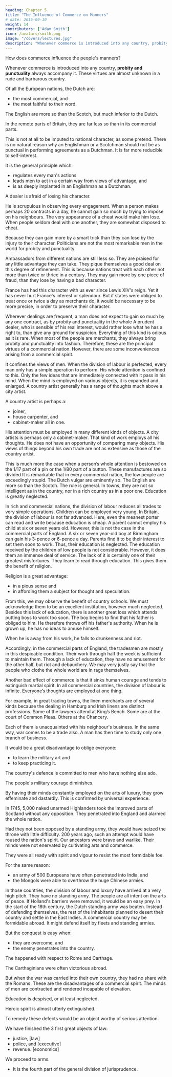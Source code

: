 ```yaml
---
heading: Chapter 5
title: "The Influence of Commerce on Manners"
# date: 2015-09-10
weight: 14
contributors: ['Adam Smith']
icon: /avatars/smith.png
image: "/covers/lectures.jpg"
description: "Whenever commerce is introduced into any country, probity and punctuality always accompany it. These virtues are almost unknown in a rude and barbarous country"
---
```




How does commerce influence the people's manners?

Whenever commerce is introduced into any country, **probity and punctuality** always accompany it. These virtues are almost unknown in a rude and barbarous country.

Of all the European nations, the Dutch are:
- the most commercial, and
- the most faithful to their word.

The English are more so than the Scotch, but much inferior to the Dutch.

In the remote parts of Britain, they are far less so than in its commercial parts.

This is not at all to be imputed to national character, as some pretend.
There is no natural reason why an Englishman or a Scotchman should not be as punctual in performing agreements as a Dutchman.
It is far more reducible to self-interest.

It is the general principle which:
- regulates every man's actions
- leads men to act in a certain way from views of advantage, and
- is as deeply implanted in an Englishman as a Dutchman.

A dealer is afraid of losing his character.

He is scrupulous in observing every engagement.
When a person makes perhaps 20 contracts in a day, he cannot gain so much by trying to impose on his neighbours.
The very appearance of a cheat would make him lose.
When people seldom deal with one another, they are somewhat disposed to cheat.

Because they can gain more by a smart trick than they can lose by the injury to their character.
Politicians are not the most remarkable men in the world for probity and punctuality.

Ambassadors from different nations are still less so.
They are praised for any little advantage they can take.
They pique themselves a good deal on this degree of refinement.
This is because nations treat with each other not more than twice or thrice in a century.
They may gain more by one piece of fraud, than they lose by having a bad character.

France has had this character with us ever since Lewis XIV's reign.
Yet it has never hurt France's interest or splendour.
But if states were obliged to treat once or twice a day as merchants do, it would be necessary to be more precise, in order to preserve their character.

Wherever dealings are frequent, a man does not expect to gain so much by any one contract, as by probity and punctuality in the whole 
A prudent dealer, who is sensible of his real interest, would rather lose what he has a right to, than give any ground for suspicion.
Everything of this kind is odious as it is rare.
When most of the people are merchants, they always bring probity and punctuality into fashion.
Therefore, these are the principal virtues of a commercial nation.
However, there are some inconveniences arising from a commercial spirit.

It confines the views of men.
When the division of labour is perfected, every man only has a simple operation to perform.
His whole attention is confined to this.
Only the few ideas that are immediately connected with it pass in his mind.
When the mind is employed on various objects, it is expanded and enlarged.
A country artist generally has a range of thoughts much above a city artist.

A country artist is perhaps a:
- joiner,
- house carpenter, and
- cabinet-maker all in one.

His attention must be employed in many different kinds of objects.
A city artists is perhaps only a cabinet-maker.
That kind of work employs all his thoughts.
He does not have an opportunity of comparing many objects.
His views of things beyond his own trade are not as extensive as those of the country artist.

This is much more the case when a person’s whole attention is bestowed on the 1/17 part of a pin or the 1/80 part of a button.
These manufactures are so divided
It is remarkable that in every commercial nation, the low people are exceedingly stupid.
The Dutch vulgar are eminently so.
The English are more so than the Scotch.
The rule is general.
In towns, they are not so intelligent as in the country, nor in a rich country as in a poor one.
Education is greatly neglected.

In rich and commercial nations, the division of labour reduces all trades to very simple operations.
Children can be employed  very young.
In Britain, the division of labour is not far advanced.
Here, even the meanest porter can read and write because education is cheap.
A parent cannot employ his child at six or seven years old.
However, this is not the case in the commercial parts of England.
A six or seven year-old boy at Birmingham can gain his 3-pence or 6-pence a day.
Parents find it to be their interest to set them soon to work.
Thus, their education is neglected.
The education received by the children of low people is not considerable.
However, it does them an immense deal of service.
The lack of it is certainly one of their greatest misfortunes.
They learn to read through education.
This gives them the benefit of religion.

Religion is a great advantage:
- in a pious sense and
- in affording them a subject for thought and speculation.

From this, we may observe the benefit of country schools.
We must acknowledge them to be an excellent institution, however much neglected.
Besides this lack of education, there is another great loss which attends putting boys to work too soon.
The boy begins to find that his father is obliged to him.
He therefore throws off his father's authority.
When he is grown up, he has no ideas to amuse himself.

When he is away from his work, he falls to drunkenness and riot.

Accordingly, in the commercial parts of England, the tradesmen are mostly in this despicable condition.
Their work through half the week is sufficient to maintain them.
Through a lack of education, they have no amusement for the other half, but riot and debauchery.
We may very justly say that the people who clothe the whole world are in rags themselves.
 
Another bad effect of commerce is that it sinks human courage and tends to extinguish martial spirit.
In all commercial countries, the division of labour is infinite.
Everyone’s thoughts are employed at one thing.

For example, in great trading towns, the linen merchants are of several kinds because the dealing in Hamburg and Irish linens are distinct professions.
Some of the lawyers attend at King’s Bench.
Some are at the court of Common Pleas.
Others at the Chancery.

Each of them is unacquainted with his neighbour's business.
In the same way, war comes to be a trade also.
A man has then time to study only one branch of business.

It would be a great disadvantage to oblige everyone:
- to learn the military art and
- to keep practicing it.

The country's defence is committed to men who have nothing else ado.

The people's military courage diminishes.

By having their minds constantly employed on the arts of luxury, they grow effeminate and dastardly.
This is confirmed by universal experience.

In 1745, 5,000 naked unarmed Highlanders took the improved parts of Scotland without any opposition.
They penetrated into England and alarmed the whole nation.

Had they not been opposed by a standing army, they would have seized the throne with little difficulty.
200 years ago, such an attempt would have roused the nation's spirit.
Our ancestors were brave and warlike.
Their minds were not enervated by cultivating arts and commerce.

They were all ready with spirit and vigour to resist the most formidable foe.

For the same reason:
- an army of 500 Europeans have often penetrated into India, and
- the Mongols were able to overthrow the huge Chinese armies.

In those countries, the division of labour and luxury have arrived at a very high pitch.
They have no standing army.
The people are all intent on the arts of peace.
If Holland's barriers were removed, it would be an easy prey.
In the start of the 18th century, the Dutch standing army was beaten.
Instead of defending themselves, the rest of the inhabitants planned to  desert their country and settle in the East Indies.
A commercial country may be formidable abroad.
It might defend itself by fleets and standing armies.

But the conquest is easy when:
- they are overcome, and
- the enemy penetrates into the country.

The happened with respect to Rome and Carthage.

The Carthaginians were often victorious abroad.

But when the war was carried into their own country, they had no share with the Romans.
These are the disadvantages of a commercial spirit.
The minds of men are contracted and rendered incapable of elevation.

Education is despised, or at least neglected.

Heroic spirit is almost utterly extinguished.

To remedy these defects would be an object worthy of serious attention.

We have finished the 3 first great objects of law:
- justice, [law]
- police, and [executive]
- revenue. [economics]

We proceed to arms.
- It is the fourth part of the general division of jurisprudence.
